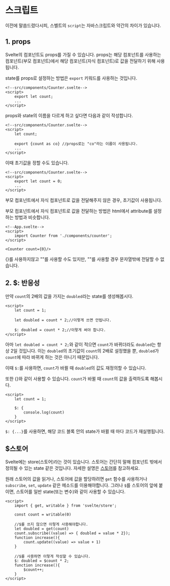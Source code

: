 # 스크립트
이전에 말씀드렸다시피, 스벨트의 `script`는 자바스크립트와 약간의 차이가 있습니다.
## 1. props
Svelte의 컴포넌트도 props를 가질 수 있습니다. props는 해당 컴포넌트를 사용하는 컴포넌트(부모 컴포넌트)에서 해당 컴포넌트(자식 컴포넌트)로 값을 전달하기 위해 사용됩니다.

state를 props로 설정하는 방법은 `export` 키워드를 사용하는 것입니다.
```svelte
<!--src/components/Counter.svelte-->
<script>
    export let count;
    ...
</script>
```
props와 state의 이름을 다르게 하고 싶다면 다음과 같이 작성합니다.
```svelte
<!--src/components/Counter.svelte-->
<script>
    let count;

    export {count as co} //props로는 "co"라는 이름이 사용됩니다.
    ...
</script>
```
이때 초기값을 정할 수도 있습니다.
```svelte
<!--src/components/Counter.svelte-->
<script>
    export let count = 0;
    ...
</script>
```
부모 컴포넌트에서 자식 컴포넌트로 값을 전달해주지 않은 경우, 초기값이 사용됩니다.

부모 컴포넌트에서 자식 컴포넌트로 값을 전달하는 방법은 html에서 attribute를 설정하는 방법과 비슷합니다.
```svelte
<!--App.svelte-->
<script>
    import Counter from './components/counter';
</script>

<Counter count={0}/>
```
{}를 사용하지않고 ""를 사용할 수도 있지만, ""를 사용할 경우 문자열밖에 전달할 수 없습니다.

## 2. $: 반응성
만약 `count`의 2배의 값을 가지는 `doubled`라는 state를 생성해봅시다.
```svelte
<script>
    let count = 1;
    
    let doubled = count * 2;//이렇게 쓰면 안됩니다.

    $: doubled = count * 2;//이렇게 써야 합니다.
</script>
```
아마 `let doubled = count * 2;`와 같이 적으면 `count`가 바뀌더라도 `doubled`는 항상 2일 것입니다. 이는 `doubled`의 초기값이 `count`의 2배로 설정했을 뿐, `doubled`가 `count`에 따라 바뀌게 하는 것은 아니기 때문입니다.

이때 `$:`를 사용하면, `count`가 바뀔 때 `doubled`의 값도 재정의할 수 있습니다.

또한 {}와 같이 사용할 수 있습니다. `count`가 바뀔 때 `count`의 값을 출력하도록 해봅시다.
```svelte
<script>
    let count = 1;
    
    $: {
        console.log(count)
    }
</script>
```
`$: {...}`를 사용하면, 해당 코드 블록 안의 state가 바뀔 때 마다 코드가 재실행됩니다.


## $스토어
Svelte에는 store(스토어)라는 것이 있습니다. 스토어는 간단히 말해 컴포넌트 밖에서 정의될 수 있는 state 같은 것입니다. 자세한 설명은 [스토어](/frameworks/svelte/2/스토어)를 참고하세요.

원래 스토어의 값을 읽거나, 스토어에 값을 할당하려면 `get` 함수를 사용하거나 `subscribe`, `set`, `update` 같은 메소드를 이용해야합니다. 그러나 `$`를 스토어의 앞에 붙이면, 스토어를 일반 state(또는 변수)와 같이 사용할 수 있습니다.

```svelte
<script>
    import { get, writable } from 'svelte/store';

    const count = writable(0)

    //$를 쓰지 않으면 이렇게 사용해야합니다.
    let doubled = get(count)
    count.subscribe((value) => { doubled = value * 2});
    function increase(){
        count.update((value) => value + 1)
    }

    //$를 사용하면 이렇게 작성할 수 있습니다.
    $: doubled = $count * 2;
    function increase(){
        $count++;
    }
</script>
```